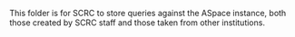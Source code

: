 This folder is for SCRC to store queries against the ASpace instance, both those created by SCRC staff and those taken from other institutions.
